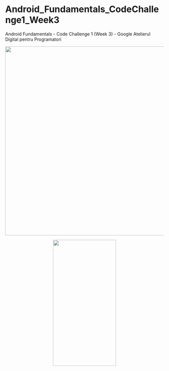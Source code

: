 # Android_Fundamentals_CodeChallenge1_Week3
Android Fundamentals - Code Challenge 1 (Week 3) - Google Atelierul Digital pentru Programatori
<br />
<p align="center"><img src=https://i.ibb.co/Xxrw25b/Screenshot-2020-04-22-at-23-03-51.png" width="1800" height="600" /></p>
<p align="center"><img src="https://i.imgur.com/wsrXr9l.jpg" width="200" height="400" /></p>
